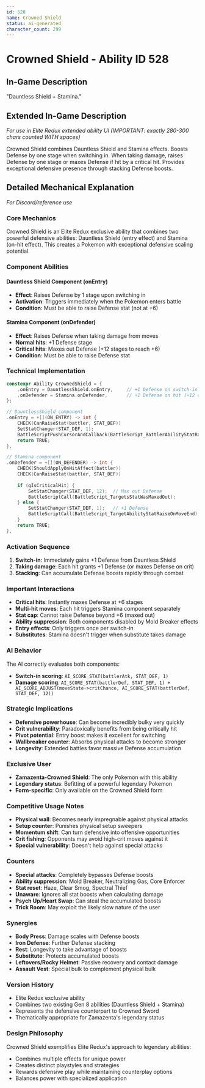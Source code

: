 ```yaml
---
id: 528
name: Crowned Shield
status: ai-generated
character_count: 299
---
```


# Crowned Shield - Ability ID 528

## In-Game Description
"Dauntless Shield + Stamina."

## Extended In-Game Description
*For use in Elite Redux extended ability UI (IMPORTANT: exactly 280-300 chars counted WITH spaces)*

Crowned Shield combines Dauntless Shield and Stamina effects. Boosts Defense by one stage when switching in. When taking damage, raises Defense by one stage or maxes Defense if hit by a critical hit. Provides exceptional defensive presence through stacking Defense boosts.

## Detailed Mechanical Explanation
*For Discord/reference use*

### Core Mechanics
Crowned Shield is an Elite Redux exclusive ability that combines two powerful defensive abilities: Dauntless Shield (entry effect) and Stamina (on-hit effect). This creates a Pokemon with exceptional defensive scaling potential.

### Component Abilities

#### Dauntless Shield Component (onEntry)
- **Effect**: Raises Defense by 1 stage upon switching in
- **Activation**: Triggers immediately when the Pokemon enters battle
- **Condition**: Must be able to raise Defense stat (not at +6)

#### Stamina Component (onDefender)
- **Effect**: Raises Defense when taking damage from moves
- **Normal hits**: +1 Defense stage
- **Critical hits**: Maxes out Defense (+12 stages to reach +6)
- **Condition**: Must be able to raise Defense stat

### Technical Implementation
```c
constexpr Ability CrownedShield = {
    .onEntry = DauntlessShield.onEntry,     // +1 Defense on switch-in
    .onDefender = Stamina.onDefender,       // +1 Defense on hit (+12 on crit)
};

// DauntlessShield component
.onEntry = +[](ON_ENTRY) -> int {
    CHECK(CanRaiseStat(battler, STAT_DEF))
    SetStatChanger(STAT_DEF, 1);
    BattleScriptPushCursorAndCallback(BattleScript_BattlerAbilityStatRaiseOnSwitchIn);
    return TRUE;
},

// Stamina component  
.onDefender = +[](ON_DEFENDER) -> int {
    CHECK(ShouldApplyOnHitAffect(battler))
    CHECK(CanRaiseStat(battler, STAT_DEF))
    
    if (gIsCriticalHit) {
        SetStatChanger(STAT_DEF, 12);  // Max out Defense
        BattleScriptCall(BattleScript_TargetsStatWasMaxedOut);
    } else {
        SetStatChanger(STAT_DEF, 1);   // +1 Defense
        BattleScriptCall(BattleScript_TargetAbilityStatRaiseOnMoveEnd);
    }
    return TRUE;
},
```

### Activation Sequence
1. **Switch-in**: Immediately gains +1 Defense from Dauntless Shield
2. **Taking damage**: Each hit grants +1 Defense (or maxes Defense on crit)
3. **Stacking**: Can accumulate Defense boosts rapidly through combat

### Important Interactions
- **Critical hits**: Instantly maxes Defense at +6 stages
- **Multi-hit moves**: Each hit triggers Stamina component separately
- **Stat cap**: Cannot raise Defense beyond +6 (maxed out)
- **Ability suppression**: Both components disabled by Mold Breaker effects
- **Entry effects**: Only triggers once per switch-in
- **Substitutes**: Stamina doesn't trigger when substitute takes damage

### AI Behavior
The AI correctly evaluates both components:
- **Switch-in scoring**: `AI_SCORE_STAT(battlerAtk, STAT_DEF, 1)`
- **Damage scoring**: `AI_SCORE_STAT(battlerDef, STAT_DEF, 1) + AI_SCORE_ADJUST(moveState->critChance, AI_SCORE_STAT(battlerDef, STAT_DEF, 12))`

### Strategic Implications
- **Defensive powerhouse**: Can become incredibly bulky very quickly
- **Crit vulnerability**: Paradoxically benefits from being critically hit
- **Pivot potential**: Entry boost makes it excellent for switching
- **Wallbreaker counter**: Absorbs physical attacks to become stronger
- **Longevity**: Extended battles favor massive Defense accumulation

### Exclusive User
- **Zamazenta-Crowned Shield**: The only Pokemon with this ability
- **Legendary status**: Befitting of a powerful legendary Pokemon
- **Form-specific**: Only available on the Crowned Shield form

### Competitive Usage Notes
- **Physical wall**: Becomes nearly impregnable against physical attacks
- **Setup counter**: Punishes physical setup sweepers
- **Momentum shift**: Can turn defensive into offensive opportunities
- **Crit fishing**: Opponents may avoid high-crit moves against it
- **Special vulnerability**: Doesn't help against special attacks

### Counters
- **Special attacks**: Completely bypasses Defense boosts
- **Ability suppression**: Mold Breaker, Neutralizing Gas, Core Enforcer
- **Stat reset**: Haze, Clear Smog, Spectral Thief
- **Unaware**: Ignores all stat boosts when calculating damage
- **Psych Up/Heart Swap**: Can steal the accumulated boosts
- **Trick Room**: May exploit the likely slow nature of the user

### Synergies
- **Body Press**: Damage scales with Defense boosts
- **Iron Defense**: Further Defense stacking
- **Rest**: Longevity to take advantage of boosts
- **Substitute**: Protects accumulated boosts
- **Leftovers/Rocky Helmet**: Passive recovery and contact damage
- **Assault Vest**: Special bulk to complement physical bulk

### Version History
- Elite Redux exclusive ability
- Combines two existing Gen 8 abilities (Dauntless Shield + Stamina)
- Represents the defensive counterpart to Crowned Sword
- Thematically appropriate for Zamazenta's legendary status

### Design Philosophy
Crowned Shield exemplifies Elite Redux's approach to legendary abilities:
- Combines multiple effects for unique power
- Creates distinct playstyles and strategies
- Rewards defensive play while maintaining counterplay options
- Balances power with specialized application